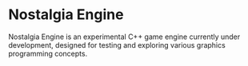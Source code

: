 # Nostalgia Engine

Nostalgia Engine is an experimental C++ game engine currently under development, designed for testing and exploring various graphics programming concepts.